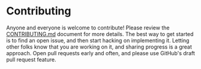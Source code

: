 # Contributing

Anyone and everyone is welcome to contribute! Please review
the [CONTRIBUTING.md](https://github.com/trunk-rs/trunk/blob/main/CONTRIBUTING.md) document for more details. The best
way to get started is to find an open issue, and then start hacking on implementing it. Letting other folks know that
you are working on it, and sharing progress is a great approach. Open pull requests early and often, and please use
GitHub's draft pull request feature.
